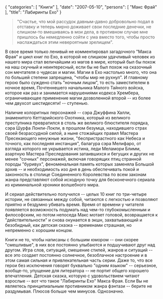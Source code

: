 {
   "categories": [
      "Книги"
   ],
   "date": "2007-05-10",
   "persons": [
      "Макс Фрай"
   ],
   "title": "Лабиринты Ехо"
}

> "Счастье, что мой рассудок давным-давно добровольно подал в отставку и теперь мирно доживает свои последние денечки, не слишком-то вмешиваясь в мои дела, в противном случае мне пришлось бы немедленно сойти с ума вместо того, чтобы просто наслаждаться этим невероятным зрелищем".

В свое время только ленивый не комментировал загадочного "Макса Фрая" и цикл книг по Ехо, в которой не слишком удачливый человек из нашего мира стал величайшим из магов в мире, который был бы похож на наш скучный и неинтересный, если бы не был похож на сказочный сон мечтателя о чудесах и магии. Магии в Ехо настолько много, что она по большей степени запрещена, "чтобы мир не рухнул". И главному герою было суждено стать "ночным лицом", то есть заместителем в ночное время, Почтеннешего начальника Малого Тайного войска, которое как раз и занимается нарушениями кодекса Хрембера, ограничивающее применение магии дозволенной второй -- из более чем двухсот шестидесяти! -- ступенью.

Наличие колоритных персонажей -- сэра Джуффина Халли, знаменитого Кеттарийского Охотника, который из великого преступника превратился в столь же великого блюстителя порядка, сэра Шурфа Лонли-Локли, в прошлом безумца, находившего страх своей безрассудной силой, а ныне стожайщих правил Мастера Пресекающего ненужные жизни, "беспристрастного как Небеса и точного, как последняя инстанция", балагура сэра Мелифаро, от взгляда которого не укрывается истина, леди Меламори Блимм, азартную Мастера Преследования затаившихся и бегущих и других не менее "сочных" персонажей, включая говорящих птиц странной породы "буривух", феноменальная память которых заменяла Большой архив -- и необходимость изо дня в день обеспечивать покой и законность в столице Соединенного Королевства по всем законам жанра представляют собой исходную точку для бесконечного сериала из криминальной хроники волшебного мира.

И сериал действительно получился -- целых 10 книг по три-четыре истории, не связанных между собой, читаются с легкостью и позволяют приятно и бездумно убивать время. Время от времени у читателя появляется возможность подумать над чем-то глубокомысленным и философским, но потом непоседа Макс мотает головой, возвращается к "действительности" и снова окунается в экшн, захватывающий и безобидный, как детская сказка -- временами страшная, но непременно с хорошим концом.

Книги не то, чтобы написаны с большим юмором -- они скорее "смешливые", в них все постоянно улыбаются и подшучивают друг над другом. Игра слов, ситуаций, смешение стилей, жанров и ситуаций -- все это создает постоянно солнечное, безоблачное настроение и в этом самая сильная и привлекательная часть серии. Даже то, что все герои без исключения говорят буквально "одним языком" -- серьезное, вообще-то, упущение для литератора -- не портит общего хорошего впечатления. Детская сказка, которую с удовольствием читают взрослые -- вот что такое "Лабиринты Ехо" Макса Фрая. Если Вы не являетесь принципиальным противником жанра фэнтази -- берите не раздумывая. Плюсов больше чем минусов. Однозначно.
